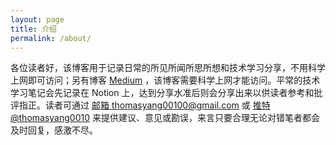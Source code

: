 ```yaml
---
layout: page
title: 介绍
permalink: /about/
---
```


各位读者好，该博客用于记录日常的所见所闻所思所想和技术学习分享，不用科学上网即可访问；另有博客 [Medium](https://medium.com/@thomas-yang) ，该博客需要科学上网才能访问。平常的技术学习笔记会先记录在 Notion 上，达到分享水准后则会分享出来以供读者参考和批评指正。读者可通过 [邮箱 thomasyang00100@gmail.com]() 或 [推特 @thomasyang0010]() 来提供建议、意见或勘误，来言只要合理无论对错笔者都会及时回复，感激不尽。
